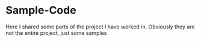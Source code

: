 # Sample-Code
Here I shared some parts of the project I have worked in. Obviously they are not the entire project, just some samples
